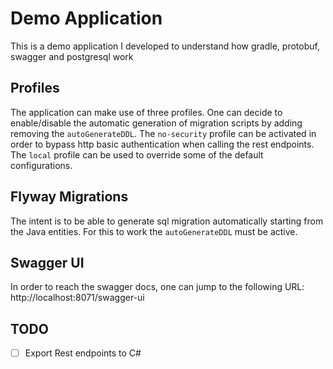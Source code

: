 # Demo Application

This is a demo application I developed to understand how gradle, protobuf, swagger and postgresql work 

## Profiles

The application can make use of three profiles. One can decide to enable/disable the automatic generation of migration scripts by adding removing the `autoGenerateDDL`. 
The `no-security` profile can be activated in order to bypass http basic authentication when calling the rest endpoints. The `local` profile can be used to override some of the default configurations.

## Flyway Migrations

The intent is to be able to generate sql migration automatically starting from the Java entities. For this to work the `autoGenerateDDL` must be active.

## Swagger UI

In order to reach the swagger docs, one can jump to the following URL: http://localhost:8071/swagger-ui

## TODO
- [ ] Export Rest endpoints to C# 